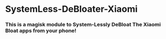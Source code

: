 # SystemLess-DeBloater-Xiaomi
### This is a magisk module to System-Lessly DeBloat The Xiaomi Bloat apps from your phone!